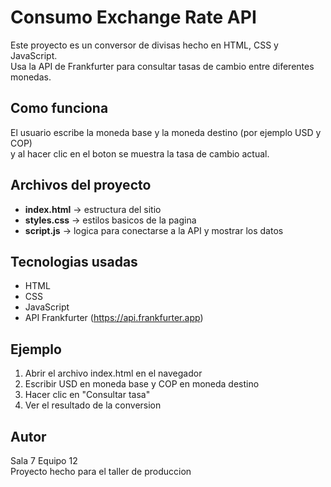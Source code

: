 # Consumo Exchange Rate API

Este proyecto es un conversor de divisas hecho en HTML, CSS y JavaScript.  
Usa la API de Frankfurter para consultar tasas de cambio entre diferentes monedas.

## Como funciona

El usuario escribe la moneda base y la moneda destino (por ejemplo USD y COP)  
y al hacer clic en el boton se muestra la tasa de cambio actual.

## Archivos del proyecto

- **index.html** → estructura del sitio  
- **styles.css** → estilos basicos de la pagina  
- **script.js** → logica para conectarse a la API y mostrar los datos  

## Tecnologias usadas

- HTML  
- CSS  
- JavaScript  
- API Frankfurter (https://api.frankfurter.app)

## Ejemplo

1. Abrir el archivo index.html en el navegador  
2. Escribir USD en moneda base y COP en moneda destino  
3. Hacer clic en "Consultar tasa"  
4. Ver el resultado de la conversion  

## Autor

Sala 7 Equipo 12  
Proyecto hecho para el taller de produccion
